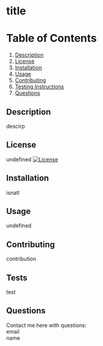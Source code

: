 # title

# Table of Contents

1. [Description](#description)
2. [License](#license)
3. [Installation](#installation)
4. [Usage](#usage)
5. [Contributing](#contributing)
6. [Testing Instructions](#testing-instructions)
7. [Questions](#questions)

## Description
descirp

## License
undefined
[![License](https://img.shields.io/badge/License-Apache_2.0-blue.svg)](https://opensource.org/licenses/Apache-2.0)

## Installation
isnatl

## Usage
undefined

## Contributing
contribution

## Tests
test

## Questions
Contact me here with questions:     
email       
name


